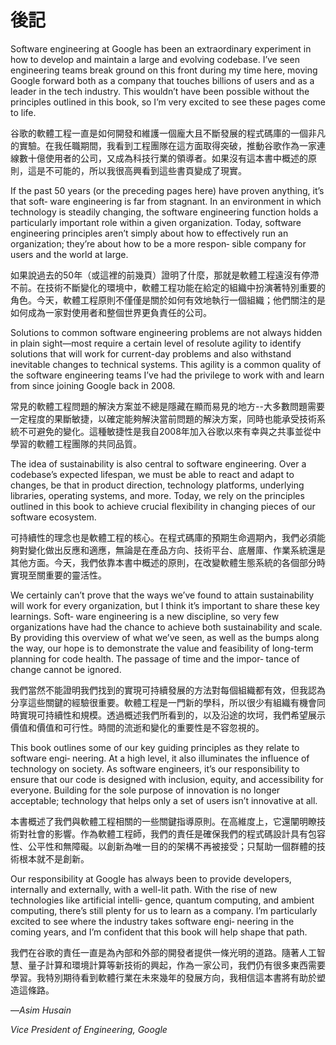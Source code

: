 # 後記
Software engineering at Google has been an extraordinary experiment in how to develop and maintain a large and evolving codebase. I’ve seen engineering teams break ground on this front during my time here, moving Google forward both as a company that touches billions of users and as a leader in the tech industry. This wouldn’t have been possible without the principles outlined in this book, so I’m very excited to see these pages come to life.

谷歌的軟體工程一直是如何開發和維護一個龐大且不斷發展的程式碼庫的一個非凡的實驗。在我任職期間，我看到工程團隊在這方面取得突破，推動谷歌作為一家連線數十億使用者的公司，又成為科技行業的領導者。如果沒有這本書中概述的原則，這是不可能的，所以我很高興看到這些書頁變成了現實。

If the past 50 years (or the preceding pages here) have proven anything, it’s that soft‐ ware engineering is far from stagnant. In an environment in which technology is steadily changing, the software engineering function holds a particularly important role within a given organization. Today, software engineering principles aren’t simply about how to effectively run an organization; they’re about how to be a more respon‐ sible company for users and the world at large.

如果說過去的50年（或這裡的前幾頁）證明了什麼，那就是軟體工程遠沒有停滯不前。在技術不斷變化的環境中，軟體工程功能在給定的組織中扮演著特別重要的角色。今天，軟體工程原則不僅僅是關於如何有效地執行一個組織；他們關注的是如何成為一家對使用者和整個世界更負責任的公司。

Solutions to common software engineering problems are not always hidden in plain sight—most require a certain level of resolute agility to identify solutions that will work for current-day problems and also withstand inevitable changes to technical systems. This agility is a common quality of the software engineering teams I’ve had the privilege to work with and learn from since joining Google back in 2008.

常見的軟體工程問題的解決方案並不總是隱藏在顯而易見的地方--大多數問題需要一定程度的果斷敏捷，以確定能夠解決當前問題的解決方案，同時也能承受技術系統不可避免的變化。這種敏捷性是我自2008年加入谷歌以來有幸與之共事並從中學習的軟體工程團隊的共同品質。

The idea of sustainability is also central to software engineering. Over a codebase’s expected lifespan, we must be able to react and adapt to changes, be that in product direction, technology platforms, underlying libraries, operating systems, and more. Today, we rely on the principles outlined in this book to achieve crucial flexibility in changing pieces of our software ecosystem.

可持續性的理念也是軟體工程的核心。在程式碼庫的預期生命週期內，我們必須能夠對變化做出反應和適應，無論是在產品方向、技術平台、底層庫、作業系統還是其他方面。今天，我們依靠本書中概述的原則，在改變軟體生態系統的各個部分時實現至關重要的靈活性。

We certainly can’t prove that the ways we’ve found to attain sustainability will work for every organization, but I think it’s important to share these key learnings. Soft‐ ware engineering is a new discipline, so very few organizations have had the chance to achieve both sustainability and scale. By providing this overview of what we’ve seen, as well as the bumps along the way, our hope is to demonstrate the value and feasibility of long-term planning for code health. The passage of time and the impor‐ tance of change cannot be ignored.

我們當然不能證明我們找到的實現可持續發展的方法對每個組織都有效，但我認為分享這些關鍵的經驗很重要。軟體工程是一門新的學科，所以很少有組織有機會同時實現可持續性和規模。透過概述我們所看到的，以及沿途的坎坷，我們希望展示價值和價值和可行性。時間的流逝和變化的重要性是不容忽視的。

This book outlines some of our key guiding principles as they relate to software engi‐ neering. At a high level, it also illuminates the influence of technology on society. As software engineers, it’s our responsibility to ensure that our code is designed with inclusion, equity, and accessibility for everyone. Building for the sole purpose of innovation is no longer acceptable; technology that helps only a set of users isn’t innovative at all.

本書概述了我們與軟體工程相關的一些關鍵指導原則。在高維度上，它還闡明瞭技術對社會的影響。作為軟體工程師，我們的責任是確保我們的程式碼設計具有包容性、公平性和無障礙。以創新為唯一目的的架構不再被接受；只幫助一個群體的技術根本就不是創新。

Our responsibility at Google has always been to provide developers, internally and externally, with a well-lit path. With the rise of new technologies like artificial intelli‐ gence, quantum computing, and ambient computing, there’s still plenty for us to learn as a company. I’m particularly excited to see where the industry takes software engi‐ neering in the coming years, and I’m confident that this book will help shape that path.

我們在谷歌的責任一直是為內部和外部的開發者提供一條光明的道路。隨著人工智慧、量子計算和環境計算等新技術的興起，作為一家公司，我們仍有很多東西需要學習。我特別期待看到軟體行業在未來幾年的發展方向，我相信這本書將有助於塑造這條路。

—*Asim* *Husain* 

*Vice* *President of* *Engineering,* *Google*

 
